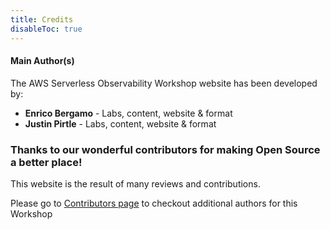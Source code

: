 ```yaml
---
title: Credits
disableToc: true
---
```


#### Main Author(s)

The AWS Serverless Observability Workshop website has been developed by:

* **Enrico Bergamo** - Labs, content, website & format
* **Justin Pirtle** - Labs, content, website & format

### Thanks to our wonderful contributors <i class="fas fa-heart"></i> for making Open Source a better place!

This website is the result of many reviews and contributions.

Please go to [Contributors page](https://github.com/aws-samples/serverless-observability-workshop/graphs/contributors) to checkout additional authors for this Workshop
